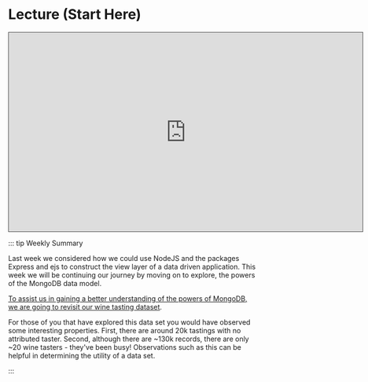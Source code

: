 # Lecture (Start Here)

<iframe src="https://solent.cloud.panopto.eu/Panopto/Pages/Embed.aspx?id=838ce4b6-c2b3-4430-87ae-adbe01069e4c&autoplay=false&offerviewer=true&showtitle=true&showbrand=false&captions=true&interactivity=all" height="405" width="720" style="border: 1px solid #464646;" allowfullscreen allow="autoplay"></iframe>

::: tip Weekly Summary

Last week we considered how we could use NodeJS and the packages Express and ejs to construct the view layer of a data driven application. This week we will be continuing our journey by moving on to explore, the powers of the MongoDB data model.

[To assist us in gaining a better understanding of the powers of MongoDB, we are going to revisit our wine tasting dataset](https://www.kaggle.com/zynicide/wine-reviews).

For those of you that have explored this data set you would have observed some interesting properties. First, there are around 20k tastings with no attributed taster. Second, although there are ~130k records, there are only ~20 wine tasters - they've been busy! Observations such as this can be helpful in determining the utility of a data set.

:::
